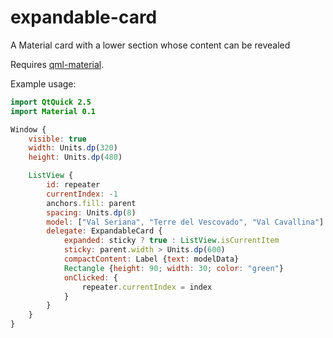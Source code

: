 # expandable-card
A Material card with a lower section whose content can be revealed

Requires [qml-material](http://github.com/papyros/qml-material).

Example usage:

```qml
import QtQuick 2.5
import Material 0.1

Window {
    visible: true
    width: Units.dp(320)
    height: Units.dp(480)

    ListView {
        id: repeater
        currentIndex: -1
        anchors.fill: parent
        spacing: Units.dp(8)
        model: ["Val Seriana", "Terre del Vescovado", "Val Cavallina"]
        delegate: ExpandableCard {
            expanded: sticky ? true : ListView.isCurrentItem
            sticky: parent.width > Units.dp(600)
            compactContent: Label {text: modelData}
            Rectangle {height: 90; width: 30; color: "green"}
            onClicked: {
                repeater.currentIndex = index
            }
        }
    }
}
```
